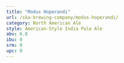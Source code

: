 ```yaml
---
title: "Modus Hoperandi"
url: /ska-brewing-company/modus-hoperandi/
category: North American Ale
style: American-Style India Pale Ale
abv: 6.8
ibu: 0
srm: 0
upc: 0
---
```


